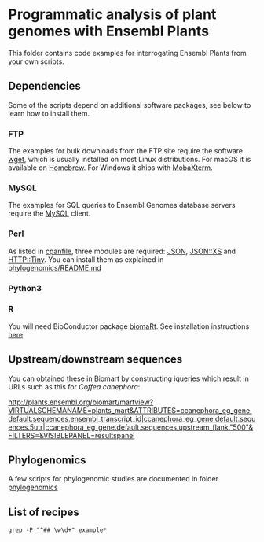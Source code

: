 
# Programmatic analysis of plant genomes with Ensembl Plants

This folder contains code examples for interrogating Ensembl Plants from your own scripts.

<!-- [![Build Status](https://travis-ci.com/Ensembl/plant_tools.svg?branch=master)](https://travis-ci.com/Ensembl/plant_tools) -->

## Dependencies

Some of the scripts depend on additional software packages, see below to learn how to install them.

### FTP

The examples for bulk downloads from the FTP site require the software [wget](https://www.gnu.org/software/wget/), which is usually installed on most Linux distributions. For macOS it is available on [Homebrew](https://brew.sh). For Windows it ships with [MobaXterm](https://mobaxterm.mobatek.net).

### MySQL

The examples for SQL queries to Ensembl Genomes database servers require the [MySQL](https://www.mysql.com) client.

### Perl

As listed in [cpanfile](./cpanfile), three modules are required: [JSON](https://metacpan.org/pod/JSON), [JSON::XS](https://metacpan.org/pod/JSON::XS) and [HTTP::Tiny](https://metacpan.org/pod/HTTP::Tiny). You can install them as explained in [phylogenomics/README.md](../phylogenomics/README.md)

### Python3



### R

You will need BioConductor package [biomaRt](http://www.bioconductor.org/packages/release/bioc/html/biomaRt.html). See installation instructions [here](https://www.ensembl.org/info/data/biomart/biomart_r_package.html).

## Upstream/downstream sequences

You can obtained these in [Biomart](http://plants.ensembl.org/biomart/martview) by constructing iqueries which result in URLs such as this for *Coffea canephora*:

http://plants.ensembl.org/biomart/martview?VIRTUALSCHEMANAME=plants_mart&ATTRIBUTES=ccanephora_eg_gene.default.sequences.ensembl_transcript_id|ccanephora_eg_gene.default.sequences.5utr|ccanephora_eg_gene.default.sequences.upstream_flank."500"&FILTERS=&VISIBLEPANEL=resultspanel

## Phylogenomics

A few scripts for phylogenomic studies are documented in folder [phylogenomics](../phylogenomics)

## List of recipes

```
grep -P "^## \w\d+" example*

```
